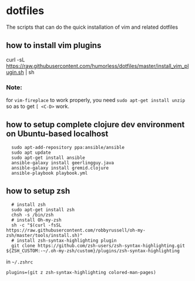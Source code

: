 # dotfiles
The scripts that can do the quick installation of vim and related dotfiles

## how to install vim plugins
curl -sL https://raw.githubusercontent.com/humorless/dotfiles/master/install_vim_plugin.sh | sh

### Note:
for `vim-fireplace` to work properly, you need `sudo apt-get install unzip` so as to get `[ <C-D>` work.

## how to setup complete clojure dev environment on Ubuntu-based localhost
```
  sudo apt-add-repository ppa:ansible/ansible
  sudo apt update
  sudo apt-get install ansible
  ansible-galaxy install geerlingguy.java
  ansible-galaxy install gremid.clojure
  ansible-playbook playbook.yml
```
## how to setup zsh
```
  # install zsh
  sudo apt-get install zsh
  chsh -s /bin/zsh
  # install Oh-my-zsh
  sh -c "$(curl -fsSL https://raw.githubusercontent.com/robbyrussell/oh-my-zsh/master/tools/install.sh)"
  # install zsh-syntax-highlighting plugin
  git clone https://github.com/zsh-users/zsh-syntax-highlighting.git ${ZSH_CUSTOM:-~/.oh-my-zsh/custom}/plugins/zsh-syntax-highlighting
```

in `~/.zshrc`

```
plugins=(git z zsh-syntax-highlighting colored-man-pages)
```
